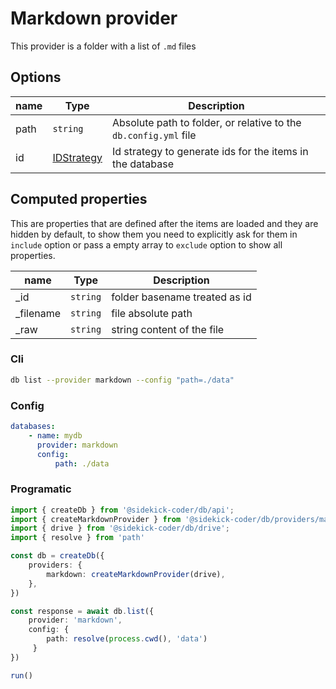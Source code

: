 # Markdown provider

This provider is a folder with a list of `.md` files

## Options

| name | Type | Description |
| --- | --- | --- |
| path | `string` | Absolute path to folder, or relative to the `db.config.yml`  file
| id | [IDStrategy](../id-strategy.md) | Id strategy to generate ids for the items in the database

## Computed properties

This are properties that are defined after the items are loaded and they are hidden by default, to show them you need to explicitly ask for them in `include` option or pass a empty array to `exclude` option to show all properties.

| name | Type | Description |
| --- | --- | --- |
| _id | `string` | folder basename treated as id
| _filename | `string` | file absolute path
| _raw | `string` | string content of the file

### Cli

```bash
db list --provider markdown --config "path=./data"
```

### Config

```yaml
databases:
    - name: mydb 
      provider: markdown 
      config:
          path: ./data
```

### Programatic

```ts
import { createDb } from '@sidekick-coder/db/api';
import { createMarkdownProvider } from '@sidekick-coder/db/providers/markdown';
import { drive } from '@sidekick-coder/db/drive';
import { resolve } from 'path'

const db = createDb({
    providers: {
        markdown: createMarkdownProvider(drive),
    },
})

const response = await db.list({
    provider: 'markdown',
    config: {
        path: resolve(process.cwd(), 'data')
     }
})

run()

```
